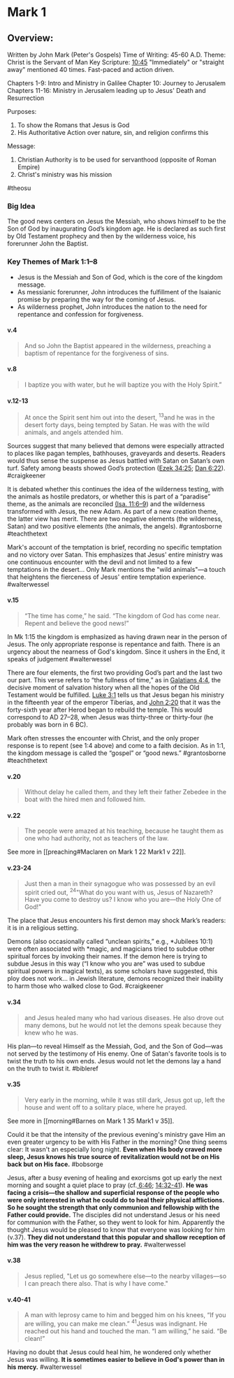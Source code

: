 # Mark 1

## Overview:
Written by John Mark (Peter's Gospels)
Time of Writing: 45-60 A.D.
Theme: Christ is the Servant of Man
Key Scripture: [10:45](Mark10#v.45)
"Immediately" or "straight away" mentioned 40 times. Fast-paced and action driven.

Chapters 1-9: Intro and Ministry in Galilee
Chapter 10: Journey to Jerusalem
Chapters 11-16: Ministry in Jerusalem leading up to Jesus' Death and Resurrection

Purposes:
1. To show the Romans that Jesus is God
2. His Authoritative Action over nature, sin, and religion confirms this

Message:
1. Christian Authority is to be used for servanthood (opposite of Roman Empire)
2. Christ's ministry was his mission

#theosu 

### Big Idea
The good news centers on Jesus the Messiah, who shows himself to be the Son of God by inaugurating God’s kingdom age. He is declared as such first by Old Testament prophecy and then by the wilderness voice, his forerunner John the Baptist.
### Key Themes of Mark 1:1–8
- Jesus is the Messiah and Son of God, which is the core of the kingdom message.
- As messianic forerunner, John introduces the fulfillment of the Isaianic promise by preparing the way for the coming of Jesus.
- As wilderness prophet, John introduces the nation to the need for repentance and confession for forgiveness.

#### v.4
>And so John the Baptist appeared in the wilderness, preaching a baptism of repentance for the forgiveness of sins.

#### v.8
>I baptize you with water, but he will baptize you with the Holy Spirit.”

#### v.12-13
>At once the Spirit sent him out into the desert, <sup>13</sup>and he was in the desert forty days, being tempted by Satan. He was with the wild animals, and angels attended him.

Sources suggest that many believed that demons were especially attracted to places like pagan temples, bathhouses, graveyards and deserts. Readers would thus sense the suspense as Jesus battled with Satan on Satan’s own turf. Safety among beasts showed God’s protection ([Ezek 34:25](Ezekiel34#v.25); [Dan 6:22](Daniel6#v.22)).
#craigkeener 

It is debated whether this continues the idea of the wilderness testing, with the animals as hostile predators, or whether this is part of a “paradise” theme, as the animals are reconciled [(Isa. 11:6–9](Isaiah11#v.6)) and the wilderness transformed with Jesus, the new Adam. As part of a new creation theme, the latter view has merit. There are two negative elements (the wilderness, Satan) and two positive elements (the animals, the angels).
#grantosborne #teachthetext 

Mark's account of the temptation is brief, recording no specific temptation and no victory over Satan. This emphasizes that Jesus' entire ministry was one continuous encounter with the devil and not limited to a few temptations in the desert... Only Mark mentions the "wild animals"—a touch that heightens the fierceness of Jesus' entire temptation experience.
#walterwessel 

#### v.15
>“The time has come,” he said. “The kingdom of God has come near. Repent and believe the good news!”

In Mk 1:15 the kingdom is emphasized as having drawn near in the person of Jesus. The only appropriate response is repentance and faith. There is an urgency about the nearness of God's kingdom. Since it ushers in the End, it speaks of judgement
#walterwessel 

There are four elements, the first two providing God’s part and the last two our part. This verse refers to “the fullness of time,” as in [Galatians 4:4](Galatians4#v.4), the decisive moment of salvation history when all the hopes of the Old Testament would be fulfilled. [Luke 3:1](Luke3#v.1) tells us that Jesus began his ministry in the fifteenth year of the emperor Tiberias, and [John 2:20](John2#v.20) that it was the forty-sixth year after Herod began to rebuild the temple. This would correspond to AD 27–28, when Jesus was thirty-three or thirty-four (he probably was born in 6 BC).

Mark often stresses the encounter with Christ, and the only proper response is to repent (see 1:4 above) and come to a faith decision. As in 1:1, the kingdom message is called the “gospel” or “good news.”
#grantosborne #teachthetext 

#### v.20
>Without delay he called them, and they left their father Zebedee in the boat with the hired men and followed him.

#### v.22
>The people were amazed at his teaching, because he taught them as one who had authority, not as teachers of the law.

See more in [[preaching#Maclaren on Mark 1 22 Mark1 v 22]].

#### v.23-24
>Just then a man in their synagogue who was possessed by an evil spirit cried out, <sup>24</sup>"What do you want with us, Jesus of Nazareth? Have you come to destroy us? I know who you are—the Holy One of God!"

The place that Jesus encounters his first demon may shock Mark’s readers: it is in a religious setting.

Demons (also occasionally called “unclean spirits,” e.g., \*Jubilees 10:1) were often associated with \*magic, and magicians tried to subdue other spiritual forces by invoking their names. If the demon here is trying to subdue Jesus in this way (“I know who you are” was used to subdue spiritual powers in magical texts), as some scholars have suggested, this ploy does not work... in Jewish literature, demons recognized their inability to harm those who walked close to God.
#craigkeener 

#### v.34
>and Jesus healed many who had various diseases. He also drove out many demons, but he would not let the demons speak because they knew who he was.

His plan—to reveal Himself as the Messiah, God, and the Son of God—was not served by the testimony of His enemy. One of Satan's favorite tools is to twist the truth to his own ends. Jesus would not let the demons lay a hand on the truth to twist it.
#bibleref 

#### v.35
>Very early in the morning, while it was still dark, Jesus got up, left the house and went off to a solitary place, where he prayed.

See more in [[morning#Barnes on Mark 1 35 Mark1 v 35]].

Could it be that the intensity of the previous evening's ministry gave Him an even greater urgency to be with His Father in the morning? One thing seems clear: It wasn't an especially long night. **Even when His body craved more sleep, Jesus knows his true source of revitalization would not be on His back but on His face.**
#bobsorge 

Jesus, after a busy evening of healing and exorcisms got up early the next morning and sought a quiet place to pray (cf.[ 6:46](Mark6#v.46); [14:32-41](Mark14)). **He was facing a crisis—the shallow and superficial response of the people who were only interested in what he could do to heal their physical afflictions. So he sought the strength that only communion and fellowship with the Father could provide.**
The disciples did not understand Jesus or his need for communion with the Father, so they went to look for him. Apparently the thought Jesus would be pleased to know that everyone was looking for him (v.37). **They did not understand that this popular and shallow reception of him was the very reason he withdrew to pray.**
#walterwessel 

#### v.38
>Jesus replied, "Let us go somewhere else—to the nearby villages—so I can preach there also. That is why I have come."

#### v.40-41
>A man with leprosy came to him and begged him on his knees, “If you are willing, you can make me clean.” <sup>41</sup>Jesus was indignant. He reached out his hand and touched the man. “I am willing,” he said. “Be clean!”

Having no doubt that Jesus could heal him, he wondered only whether Jesus was willing. **It is sometimes easier to believe in God's power than in his mercy.**
#walterwessel 
